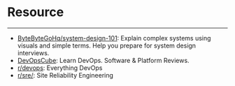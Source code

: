 # Resource
---

- [ByteByteGoHq/system-design-101](https://github.com/ByteByteGoHq/system-design-101): Explain complex systems using visuals and simple terms. Help you prepare for system design interviews.
- [DevOpsCube](https://devopscube.com/): Learn DevOps. Software & Platform Reviews.
- [r/devops](https://www.reddit.com/r/devops/): Everything DevOps
- [r/sre/](https://www.reddit.com/r/sre/): Site Reliability Engineering
